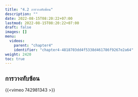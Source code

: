 ```yaml
---
title: "4.2 การวางทับซ้อน"
description: ""
date: 2022-08-15T08:20:22+07:00
lastmod: 2022-08-15T08:20:22+07:00
draft: false
images: []
menu:
  videos:
    parent: "chapter4"
    identifier: "chapter4-4818703dd4f5338d461786f9267e2a64"
weight: 2420
toc: true
---
```


## การวางทับซ้อน

{{<vimeo 742981343 >}}
